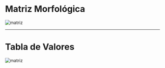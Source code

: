 # Matriz Morfológica

![matriz](../imagenes/Matriz1.png)

---
# Tabla de Valores

![matriz](../imagenes/TABLA.png)

